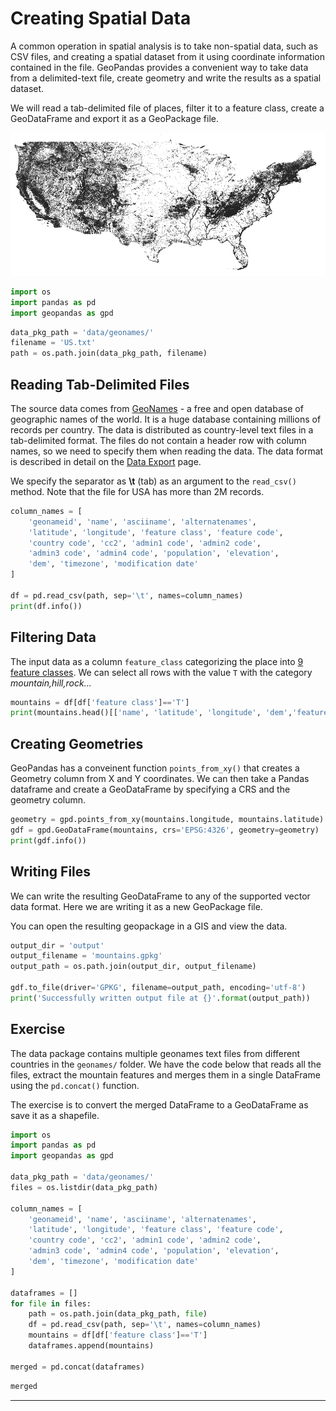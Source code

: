 # Creating Spatial Data

A common operation in spatial analysis is to take non-spatial data, such as CSV files, and creating a spatial dataset from it using coordinate information contained in the file. GeoPandas provides a convenient way to take data from a delimited-text file, create geometry and write the results as a spatial dataset.

We will read a tab-delimited file of places, filter it to a feature class, create a GeoDataFrame and export it as a GeoPackage file.

![](https://github.com/spatialthoughts/python-foundation-web/blob/master/images/python_foundation/geonames_mountains.png?raw=1)


```python
import os
import pandas as pd
import geopandas as gpd
```


```python
data_pkg_path = 'data/geonames/'
filename = 'US.txt'
path = os.path.join(data_pkg_path, filename)
```

## Reading Tab-Delimited Files

The source data comes from [GeoNames](https://en.wikipedia.org/wiki/GeoNames) - a free and open database of geographic names of the world. It is a huge database containing millions of records per country. The data is distributed as country-level text files in a tab-delimited format. The files do not contain a header row with column names, so we need to specify them when reading the data. The data format is described in detail on the [Data Export](https://www.geonames.org/export/) page.

We specify the separator as **\\t** (tab) as an argument to the `read_csv()` method. Note that the file for USA has more than 2M records.


```python
column_names = [
    'geonameid', 'name', 'asciiname', 'alternatenames',
    'latitude', 'longitude', 'feature class', 'feature code',
    'country code', 'cc2', 'admin1 code', 'admin2 code',
    'admin3 code', 'admin4 code', 'population', 'elevation',
    'dem', 'timezone', 'modification date'
]

df = pd.read_csv(path, sep='\t', names=column_names)
print(df.info())
```

## Filtering Data

The input data as a column `feature_class` categorizing the place into [9 feature classes](https://www.geonames.org/export/codes.html). We can select all rows with the value `T` with the category  *mountain,hill,rock...*


```python
mountains = df[df['feature class']=='T']
print(mountains.head()[['name', 'latitude', 'longitude', 'dem','feature class']])
```

## Creating Geometries

GeoPandas has a conveinent function `points_from_xy()` that creates a Geometry column from X and Y coordinates. We can then take a Pandas dataframe and create a GeoDataFrame by specifying a CRS and the geometry column.


```python
geometry = gpd.points_from_xy(mountains.longitude, mountains.latitude)
gdf = gpd.GeoDataFrame(mountains, crs='EPSG:4326', geometry=geometry)
print(gdf.info())
```

## Writing Files

We can write the resulting GeoDataFrame to any of the supported vector data format. Here we are writing it as a new GeoPackage file.

You can open the resulting geopackage in a GIS and view the data.


```python
output_dir = 'output'
output_filename = 'mountains.gpkg'
output_path = os.path.join(output_dir, output_filename)

gdf.to_file(driver='GPKG', filename=output_path, encoding='utf-8')
print('Successfully written output file at {}'.format(output_path))
```

## Exercise

The data package contains multiple geonames text files from different countries in the `geonames/` folder. We have the code below that reads all the files, extract the mountain features and merges them in a single DataFrame using the `pd.concat()` function.

The exercise is to convert the merged DataFrame to a GeoDataFrame as save it as a shapefile.


```python
import os
import pandas as pd
import geopandas as gpd

data_pkg_path = 'data/geonames/'
files = os.listdir(data_pkg_path)

column_names = [
    'geonameid', 'name', 'asciiname', 'alternatenames',
    'latitude', 'longitude', 'feature class', 'feature code',
    'country code', 'cc2', 'admin1 code', 'admin2 code',
    'admin3 code', 'admin4 code', 'population', 'elevation',
    'dem', 'timezone', 'modification date'
]

dataframes = []
for file in files:
    path = os.path.join(data_pkg_path, file)
    df = pd.read_csv(path, sep='\t', names=column_names)
    mountains = df[df['feature class']=='T']
    dataframes.append(mountains)

merged = pd.concat(dataframes)
```


```python
merged
```

----
